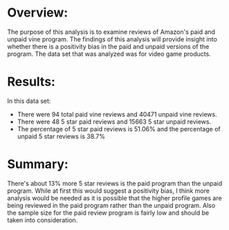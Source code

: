# Overview:

The purpose of this analysis is to examine reviews of Amazon's paid and unpaid vine program. The findings of this analysis will provide insight into whether there is a positivity
bias in the paid and unpaid versions of the program. The data set that was analyzed was for video game products. 

# Results:

In this data set:
* There were 94 total paid vine reviews and 40471 unpaid vine reviews. 
* There were 48 5 star paid reviews and 15663 5 star unpaid reviews.
* The percentage of 5 star paid reviews is 51.06% and the percentage of unpaid 5 star reviews is 38.7%

# Summary:

There's about 13% more 5 star reviews is the paid program than the unpaid program. While at first this would suggest a positivity bias, I think more analysis would be needed as it 
is possible that the higher profile games are being reviewed in the paid program rather than the unpaid program. Also the sample size for the paid review program is fairly low 
and should be taken into consideration. 
